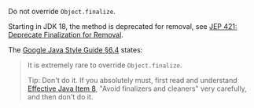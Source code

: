 Do not override `Object.finalize`.

Starting in JDK 18, the method is deprecated for removal, see
[JEP 421: Deprecate Finalization for Removal](https://openjdk.org/jeps/421).

The [Google Java Style Guide §6.4][style] states:

> It is extremely rare to override `Object.finalize`.
>
> Tip: Don't do it. If you absolutely must, first read and understand
> [Effective Java Item 8][ej3e-8], "Avoid finalizers and cleaners" very
> carefully, and then don't do it.

[ej3e-8]: https://books.google.com/books?id=BIpDDwAAQBAJ
[style]: https://google.github.io/styleguide/javaguide.html#s6.4-finalizers
